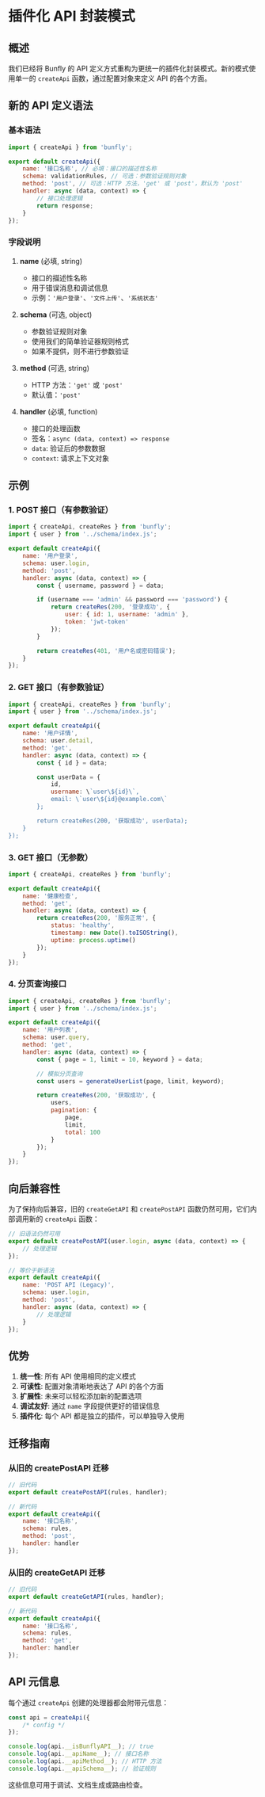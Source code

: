 # 插件化 API 封装模式

## 概述

我们已经将 Bunfly 的 API 定义方式重构为更统一的插件化封装模式。新的模式使用单一的 `createApi` 函数，通过配置对象来定义 API 的各个方面。

## 新的 API 定义语法

### 基本语法

```javascript
import { createApi } from 'bunfly';

export default createApi({
    name: '接口名称', // 必填：接口的描述性名称
    schema: validationRules, // 可选：参数验证规则对象
    method: 'post', // 可选：HTTP 方法，'get' 或 'post'，默认为 'post'
    handler: async (data, context) => {
        // 接口处理逻辑
        return response;
    }
});
```

### 字段说明

1. **name** (必填, string)

    - 接口的描述性名称
    - 用于错误消息和调试信息
    - 示例：`'用户登录'`、`'文件上传'`、`'系统状态'`

2. **schema** (可选, object)

    - 参数验证规则对象
    - 使用我们的简单验证器规则格式
    - 如果不提供，则不进行参数验证

3. **method** (可选, string)

    - HTTP 方法：`'get'` 或 `'post'`
    - 默认值：`'post'`

4. **handler** (必填, function)
    - 接口的处理函数
    - 签名：`async (data, context) => response`
    - `data`: 验证后的参数数据
    - `context`: 请求上下文对象

## 示例

### 1. POST 接口（有参数验证）

```javascript
import { createApi, createRes } from 'bunfly';
import { user } from '../schema/index.js';

export default createApi({
    name: '用户登录',
    schema: user.login,
    method: 'post',
    handler: async (data, context) => {
        const { username, password } = data;

        if (username === 'admin' && password === 'password') {
            return createRes(200, '登录成功', {
                user: { id: 1, username: 'admin' },
                token: 'jwt-token'
            });
        }

        return createRes(401, '用户名或密码错误');
    }
});
```

### 2. GET 接口（有参数验证）

```javascript
import { createApi, createRes } from 'bunfly';
import { user } from '../schema/index.js';

export default createApi({
    name: '用户详情',
    schema: user.detail,
    method: 'get',
    handler: async (data, context) => {
        const { id } = data;

        const userData = {
            id,
            username: \`user\${id}\`,
            email: \`user\${id}@example.com\`
        };

        return createRes(200, '获取成功', userData);
    }
});
```

### 3. GET 接口（无参数）

```javascript
import { createApi, createRes } from 'bunfly';

export default createApi({
    name: '健康检查',
    method: 'get',
    handler: async (data, context) => {
        return createRes(200, '服务正常', {
            status: 'healthy',
            timestamp: new Date().toISOString(),
            uptime: process.uptime()
        });
    }
});
```

### 4. 分页查询接口

```javascript
import { createApi, createRes } from 'bunfly';
import { user } from '../schema/index.js';

export default createApi({
    name: '用户列表',
    schema: user.query,
    method: 'get',
    handler: async (data, context) => {
        const { page = 1, limit = 10, keyword } = data;

        // 模拟分页查询
        const users = generateUserList(page, limit, keyword);

        return createRes(200, '获取成功', {
            users,
            pagination: {
                page,
                limit,
                total: 100
            }
        });
    }
});
```

## 向后兼容性

为了保持向后兼容，旧的 `createGetAPI` 和 `createPostAPI` 函数仍然可用，它们内部调用新的 `createApi` 函数：

```javascript
// 旧语法仍然可用
export default createPostAPI(user.login, async (data, context) => {
    // 处理逻辑
});

// 等价于新语法
export default createApi({
    name: 'POST API (Legacy)',
    schema: user.login,
    method: 'post',
    handler: async (data, context) => {
        // 处理逻辑
    }
});
```

## 优势

1. **统一性**: 所有 API 使用相同的定义模式
2. **可读性**: 配置对象清晰地表达了 API 的各个方面
3. **扩展性**: 未来可以轻松添加新的配置选项
4. **调试友好**: 通过 `name` 字段提供更好的错误信息
5. **插件化**: 每个 API 都是独立的插件，可以单独导入使用

## 迁移指南

### 从旧的 createPostAPI 迁移

```javascript
// 旧代码
export default createPostAPI(rules, handler);

// 新代码
export default createApi({
    name: '接口名称',
    schema: rules,
    method: 'post',
    handler: handler
});
```

### 从旧的 createGetAPI 迁移

```javascript
// 旧代码
export default createGetAPI(rules, handler);

// 新代码
export default createApi({
    name: '接口名称',
    schema: rules,
    method: 'get',
    handler: handler
});
```

## API 元信息

每个通过 `createApi` 创建的处理器都会附带元信息：

```javascript
const api = createApi({
    /* config */
});

console.log(api.__isBunflyAPI__); // true
console.log(api.__apiName__); // 接口名称
console.log(api.__apiMethod__); // HTTP 方法
console.log(api.__apiSchema__); // 验证规则
```

这些信息可用于调试、文档生成或路由检查。
